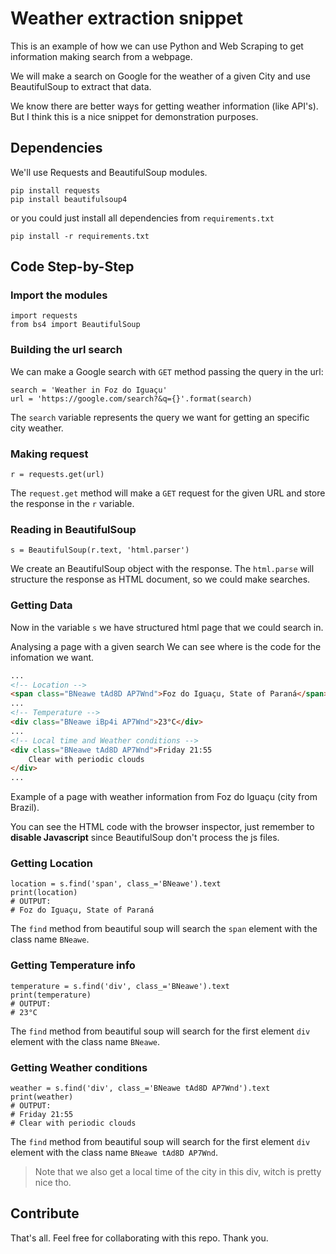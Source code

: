 # Weather extraction snippet

This is an example of how we can use Python and Web Scraping to get information making search from a webpage.

We will make a search on Google for the weather of a given City and use BeautifulSoup to extract that data.

We know there are better ways for getting weather information (like API's). But I think this is a nice snippet for demonstration purposes.
## Dependencies
We'll use Requests and BeautifulSoup modules.
````Python3
pip install requests
pip install beautifulsoup4
````
or you could just install all dependencies from ``requirements.txt``

````Python3
pip install -r requirements.txt
````

## Code Step-by-Step
### Import the modules

````Python3
import requests
from bs4 import BeautifulSoup
````

### Building the url search
We can make a Google search with ``GET`` method passing the query in the url:

````Python3
search = 'Weather in Foz do Iguaçu'
url = 'https://google.com/search?&q={}'.format(search)
````
The ``search`` variable represents the query we want for getting an specific city weather.

### Making request
````Python3
r = requests.get(url)
````
The ``request.get`` method will make a ``GET`` request for the given URL and store the response in the ``r`` variable.


### Reading in BeautifulSoup
````Python3
s = BeautifulSoup(r.text, 'html.parser')
````
We create an BeautifulSoup object with the response. The ``html.parse`` will structure the response as HTML document, so we could make searches.


### Getting Data
Now in the variable ``s`` we have structured html page that we could search in.

Analysing a page with a given search We can see where is the code for the infomation we want.
````html
...
<!-- Location -->
<span class="BNeawe tAd8D AP7Wnd">Foz do Iguaçu, State of Paraná</span>
...
<!-- Temperature -->
<div class="BNeawe iBp4i AP7Wnd">23°C</div>
...
<!-- Local time and Weather conditions -->
<div class="BNeawe tAd8D AP7Wnd">Friday 21:55 
    Clear with periodic clouds
</div>
...
````
Example of a page with weather information from Foz do Iguaçu (city from Brazil).

You can see the HTML code with the browser inspector, just remember to **disable Javascript** since BeautifulSoup don't process the js files.

### Getting Location
````Python3
location = s.find('span', class_='BNeawe').text
print(location)
# OUTPUT: 
# Foz do Iguaçu, State of Paraná
````
The ``find`` method from beautiful soup will search the ``span`` element with the class name ``BNeawe``.

### Getting Temperature info
````Python3
temperature = s.find('div', class_='BNeawe').text
print(temperature)
# OUTPUT: 
# 23°C

````
The ``find`` method from beautiful soup will search for the first element ``div`` element with the class name ``BNeawe``.

### Getting Weather conditions
````Python3
weather = s.find('div', class_='BNeawe tAd8D AP7Wnd').text
print(weather)
# OUTPUT: 
# Friday 21:55 
# Clear with periodic clouds
````
The ``find`` method from beautiful soup will search for the first element ``div`` element with the class name ``BNeawe tAd8D AP7Wnd``.
>Note that we also get a local time of the city in this div, witch is pretty nice tho.

## Contribute
That's all. Feel free for collaborating with this repo. Thank you.